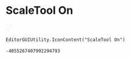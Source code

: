 # ScaleTool On
![](/img/ScaleTool%20On.png)

``` CSharp
EditorGUIUtility.IconContent("ScaleTool On")
```
```
-4055267407992294793
```
